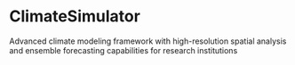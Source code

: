 # ClimateSimulator
Advanced climate modeling framework with high-resolution spatial analysis and ensemble forecasting capabilities for research institutions
